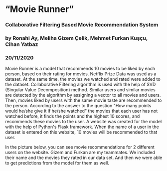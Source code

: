 # “Movie Runner”


### Collaborative Filtering Based Movie Recommendation System
### by Ronahi Ay, Meliha Gizem Çelik, Mehmet Furkan Kuşçu, Cihan Yatbaz
### 20/11/2020



Movie Runner is a model that recommends 10 movies to be liked by each person, based on their rating for movies. Netflix Prize Data was used as a dataset. At the same time, the movies we watched and rated were added to the dataset. Collaborative Filtering algorithm is used with the help of SVD (Singular Value Decomposition) method. Similar users and similar movies are detected by the algorithm by assigning a vector to all movies and users. Then, movies liked by users with the same movie taste are recommended to the person. According to the answer to the question "How many points would he/she give it if he/she watched" the movies that each user has not watched before, it finds the points and the highest 10 scores, and recommends these movies to the user. A website was created for the model with the help of Python's Flask framework. When the name of a user in the dataset is entered on this website, 10 movies will be recommended to that user.

In the picture below, you can see movie recommendations for 2 different users on the website. Gizem and Furkan are my teammates. We included their name and the movies they rated in our data set. And then we were able to get predictions from the model for them as well.



